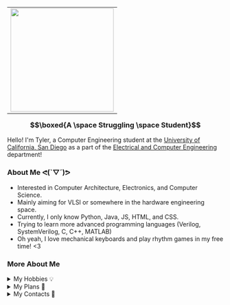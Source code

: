 <table border="0" align="right">
  <tr>
    <td><img src="https://i.giphy.com/media/v1.Y2lkPTc5MGI3NjExNHFrd2R0bDdzZXcyMWlocjIyZDh4bzZ2NnQwZHBzaWI3M2g5ZXZ4dCZlcD12MV9pbnRlcm5hbF9naWZfYnlfaWQmY3Q9Zw/M8ubTcdyKsJAj5DsLC/giphy.gif" width="240"/></td>
  </tr>
</table>


### $$\boxed{A \space Struggling \space Student}$$
Hello! I'm Tyler, a Computer Engineering student at the [University of California, San Diego](https://ucsd.edu/) as a part of the [Electrical and Computer Engineering](https://ece.ucsd.edu/) department!

### About Me ᕙ(`▽´)ᕗ
- Interested in Computer Architecture, Electronics, and Computer Science. 
- Mainly aiming for VLSI or somewhere in the hardware engineering space.
- Currently, I only know Python, Java, JS, HTML, and CSS.
- Trying to learn more advanced programming languages (Verilog, SystemVerilog, C, C++, MATLAB)
- Oh yeah, I love mechanical keyboards and play rhythm games in my free time! <3

### More About Me
<details>
<summary>My Hobbies 💡</summary>

- Building computers and mechanical keyboards.
- Programming simple (or complex) applications.
- Playing rhythm games (with or without music).
- Photography and video editing (I'm not that good at either).
- Watching movies, TV shows, and anime.

</details>

<details>
<summary>My Plans 📘 </summary>

- Currently studying Computer Engineering.
- Continue to learn more advanced programming languages such as Verilog,SystemVerilog, MATLAB, C, C++, and many more.
- Might write notes in LaTeX and publish them in Github.
- Finding any available internships, research, job opportunities pertaining to the hardware engineering industry.
- Continue to have fun! :D

</details>

<details>
<summary>My Contacts 📌</summary>

- [Email](mailto:houytyler0@gmail.com) (Easiest and fastest way of contact)
- [LinkedIn](https://www.linkedin.com/in/tyler-houy-32a000252/)

</details>
